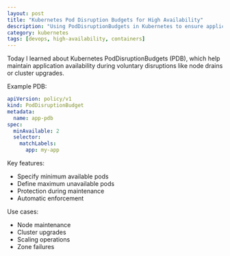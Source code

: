 ```yaml
---
layout: post
title: "Kubernetes Pod Disruption Budgets for High Availability"
description: "Using PodDisruptionBudgets in Kubernetes to ensure application availability during voluntary disruptions"
category: kubernetes
tags: [devops, high-availability, containers]
---
```


Today I learned about Kubernetes PodDisruptionBudgets (PDB), which help maintain application availability during voluntary disruptions like node drains or cluster upgrades.

Example PDB:
```yaml
apiVersion: policy/v1
kind: PodDisruptionBudget
metadata:
  name: app-pdb
spec:
  minAvailable: 2
  selector:
    matchLabels:
      app: my-app
```

Key features:
- Specify minimum available pods
- Define maximum unavailable pods
- Protection during maintenance
- Automatic enforcement

Use cases:
- Node maintenance
- Cluster upgrades
- Scaling operations
- Zone failures
